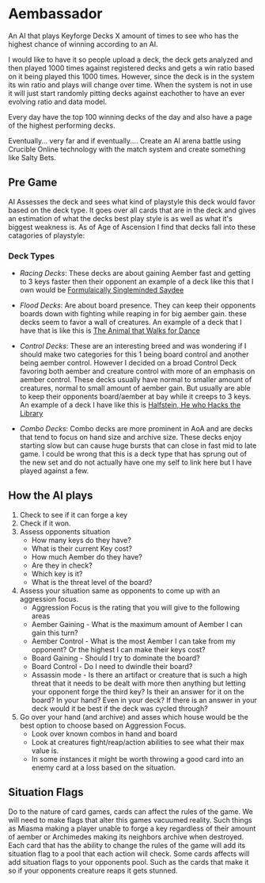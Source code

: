 # Aembassador

An AI that plays Keyforge Decks X amount of times to see who has the highest chance of winning according to an AI.

I would like to have it so people upload a deck, the deck gets analyzed and then played 1000 times against registered decks and gets a win ratio based on it being played this 1000 times. However, since the deck is in the system its win ratio and plays will change over time. When the system is not in use it will just start randomly pitting decks against eachother to have an ever evolving ratio and data model.

Every day have the top 100 winning decks of the day and also have a page of the highest performing decks.

Eventually... very far and if eventually.... Create an AI arena battle using Crucible Online technology with the match system and create something like Salty Bets.

## Pre Game
AI Assesses the deck and sees what kind of playstyle this deck would favor based on the deck type. It goes over all cards that are in the deck and gives an estimation of what the decks best play style is as well as what it's biggest weakness is. As of Age of Ascension I find that decks fall into these catagories of playstyle:

### Deck Types

- *Racing Decks*: These decks are about gaining Aember fast and getting to 3 keys faster then their opponent an example of a deck like this that I own would be [Formulaically Singleminded Saydee](https://keyforge-compendium.com/decks/de0d7ac3-de52-499f-9c4e-96d1209ca6a7)

- *Flood Decks*: Are about board presence. They can keep their opponents boards down with fighting while reaping in for big aember gain. these decks seem to favor a wall of creatures. An example of a deck that I have that is like this is [The Animal that Walks for Dance](https://keyforge-compendium.com/decks/26f0c80c-f59a-4db2-a14a-aa6a12db0af4)

- *Control Decks*: These are an interesting breed and was wondering if I should make two categories for this 1 being board control and another being aember control. However I decided on a broad Control Deck favoring both aember and creature control with more of an emphasis on aember control. These decks usually have normal to smaller amount of creatures, normal to small amount of aember gain. But usually are able to keep their opponents board/aember at bay while it creeps to 3 keys. An example of a deck I have like this is [Halfstein, He who Hacks the Library](https://keyforge-compendium.com/decks/7d69a2da-2a28-4576-873d-81633b26a5d2)

- *Combo Decks*: Combo decks are more prominent in AoA and are decks that tend to focus on hand size and archive size. These decks enjoy starting slow but can cause huge bursts that can close in fast mid to late game. I could be wrong that this is a deck type that has sprung out of the new set and do not actually have one my self to link here but I have played against a few.

## How the AI plays
1. Check to see if it can forge a key
2. Check if it won.
3. Assess opponents situation
    - How many keys do they have?
    - What is their current Key cost?
    - How much Aember do they have?
    - Are they in check?
    - Which key is it?
    - What is the threat level of the board?
4. Assess your situation same as opponents to come up with an aggression focus.
    - Aggression Focus is the rating that you will give to the following areas
    - Aember Gaining - What is the maximum amount of Aember I can gain this turn?
    - Aember Control - What is the most Aember I can take from my opponent? Or the highest I can make their keys cost?
    - Board Gaining - Should I try to dominate the board?
    - Board Control - Do I need to dwindle their board?
    - Assassin mode - Is there an artifact or creature that is such a high threat that it needs to be dealt with more then anything but letting your opponent forge the third key? Is their an answer for it on the board? In your hand? Even in your deck? If there is an answer in your deck would it be best if the deck was cycled through?
5. Go over your hand (and archive) and asses which house would be the best option to choose based on Aggression Focus.
    - Look over known combos in hand and board
    - Look at creatures fight/reap/action abilities to see what their max value is.
    - In some instances it might be worth throwing a good card into an enemy card at a loss based on the situation.


## Situation Flags
Do to the nature of card games, cards can affect the rules of the game. We will need to make flags that alter this games vacuumed reality. Such things as Miasma making a player unable to forge a key regardless of their amount of aember or Archimedes making its neighbors archive when destroyed. Each card that has the ability to change the rules of the game will add its situation flag to a pool that each action will check. Some cards affects will add situation flags to your opponents pool. Such as the cards that make it so if your opponents creature reaps it gets stunned.
